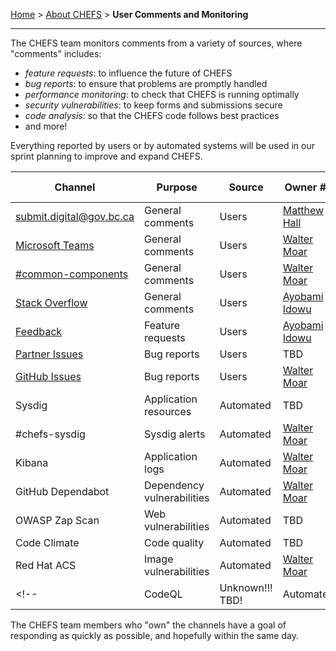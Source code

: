 [Home](.) > [About CHEFS](About-CHEFS) > **User Comments and Monitoring**
***

The CHEFS team monitors comments from a variety of sources, where "comments" includes:
- _feature requests_: to influence the future of CHEFS
- _bug reports_: to ensure that problems are promptly handled
- _performance monitoring_: to check that CHEFS is running optimally
- _security vulnerabilities_: to keep forms and submissions secure
- _code analysis_: so that the CHEFS code follows best practices
- and more!

Everything reported by users or by automated systems will be used in our sprint planning to improve and expand CHEFS.

| Channel                      | Purpose                       | Source    | Owner #1    | Owner #2     | Owner #3     |
| ---------------------------- | ----------------------------- | --------- | ----------- | ------------ | ------------ |
|[submit.digital@gov.bc.ca](mailto:submit.digital@gov.bc.ca)|General comments|Users|[Matthew Hall](https://teams.microsoft.com/l/chat/0/0?users=matthew.hall@gov.bc.ca) |||
|[Microsoft Teams](https://teams.microsoft.com/l/channel/19%3a34b9d4b4deb54eebaa9be8bc1ccf02f7%40thread.tacv2/CHEFS%2520(Exchange%2520Lab%2520Team)?groupId=bef8086f-20c7-43a4-bd07-29ce764e818c&tenantId=6fdb5200-3d0d-4a8a-b036-d3685e359adc) | General comments | Users | [Walter Moar](https://teams.microsoft.com/l/chat/0/0?users=walter.moar@gov.bc.ca)|||
|[#common-components](https://chat.developer.gov.bc.ca/channel/common-components)|General comments|Users|[Walter Moar](https://teams.microsoft.com/l/chat/0/0?users=walter.moar@gov.bc.ca)|||
|[Stack Overflow](https://stackoverflow.developer.gov.bc.ca/)|General comments|Users|[Ayobami Idowu](https://teams.microsoft.com/l/chat/0/0?users=ayobamii.idowu@gov.bc.ca)|||
|[Feedback](https://chefs-fider.apps.silver.devops.gov.bc.ca/)|Feature requests|Users| [Ayobami Idowu](https://teams.microsoft.com/l/chat/0/0?users=ayobamii.idowu@gov.bc.ca)|||
|[Partner Issues](https://bcdevex.atlassian.net/wiki/spaces/CCP/pages/1180172299/Bugs+Defect+Tracker)|Bug reports|Users|TBD|||
|[GitHub Issues](https://github.com/bcgov/common-hosted-form-service/issues)|Bug reports|Users|[Walter Moar](https://teams.microsoft.com/l/chat/0/0?users=walter.moar@gov.bc.ca)|||
|Sysdig|Application resources|Automated|TBD|||
|#chefs-sysdig|Sysdig alerts|Automated|[Walter Moar](https://teams.microsoft.com/l/chat/0/0?users=walter.moar@gov.bc.ca)|||
|Kibana|Application logs|Automated|[Walter Moar](https://teams.microsoft.com/l/chat/0/0?users=walter.moar@gov.bc.ca)|||
|GitHub Dependabot|Dependency vulnerabilities|Automated|[Walter Moar](https://teams.microsoft.com/l/chat/0/0?users=walter.moar@gov.bc.ca)|||
|OWASP Zap Scan|Web vulnerabilities|Automated|TBD||
|Code Climate|Code quality|Automated|TBD|||
|Red Hat ACS|Image vulnerabilities|Automated|[Walter Moar](https://teams.microsoft.com/l/chat/0/0?users=walter.moar@gov.bc.ca)|||
<!--|CodeQL|Unknown!!! TBD!|Automated||||-->

The CHEFS team members who "own" the channels have a goal of responding as quickly as possible, and hopefully within the same day.